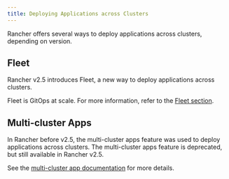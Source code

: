 ```yaml
---
title: Deploying Applications across Clusters
---
```


<head>
  <link rel="canonical" href="https://ranchermanager.docs.rancher.com/pages-for-subheaders/deploy-apps-across-clusters"/>
</head>

Rancher offers several ways to deploy applications across clusters, depending on version.

## Fleet

Rancher v2.5 introduces Fleet, a new way to deploy applications across clusters.

Fleet is GitOps at scale. For more information, refer to the [Fleet section](../how-to-guides/new-user-guides/deploy-apps-across-clusters/fleet.md).

## Multi-cluster Apps

In Rancher before v2.5, the multi-cluster apps feature was used to deploy applications across clusters. The multi-cluster apps feature is deprecated, but still available in Rancher v2.5.

See the [multi-cluster app documentation](../how-to-guides/new-user-guides/deploy-apps-across-clusters/multi-cluster-apps.md) for more details.